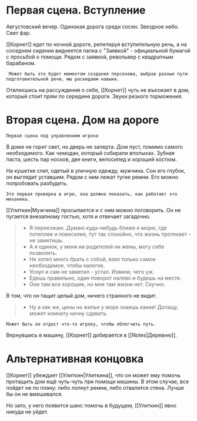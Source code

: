 # Первая сцена. Вступление

Августовский вечер. Одинокая дорога среди сосен. Звездное небо. Свет фар.

[[Корнет]] едет по ночной дороге, репетируя вступительную речь, а на соседнем сидении виднеется папка с "Заявкой" - официальной бумагой с просьбой о помощи. Рядом с заявкой, револьвер с квадратным барабаном.

	 Может быть это будет моментом создания персонажа, выбрав разные пути подготовительной речи, мы раскидаем навыки.

Отвлекшись на рассуждения о себе, [[Корнет]] чуть не въезжает в дом, который стоит прям по середине дороги.
Звуки резкого торможения.

# Вторая сцена. Дом на дороге
	Первая сцена под управлением игрока 

В доме не горит свет, но дверь не заперта.
	Дом пуст, помимо самого необходимого. Как чемодан, который собирали впопыхах. Зубная паста, шесть пар носков, две книги, велосипед и хороший костюм.

На кушетке спит, одетый в уличную одежду, мужчина. Сон его глубок, он выглядит уставшим. Рядом с ним лежат тугие ремни.
Его можно попробовать разбудить.

	Это первая проверка в игре, она должна показать, как работает это механика.

[[Улиткин|Мужчина]] просыпается и с ним можно поговорить. Он не пугается внезапному гостью, хотя и отвечает загадочно.

>- Я переезжаю. Думаю куда-нибудь ближе к морю, где потеплее и повеселее, тут так спокойно, что жизнь протекает - не заметишь. 
>- А я одинок, у меня ни родителей ни жены, могу себе позволить.
>- Не хотел много брать с собой, взял только самое необходимое, чтобы налегке.
>- Уснул и сам не заметил - устал. Извини, чего уж.
>- Едешь правильно, один поворот налево и будешь на месте.
>- Они там все хорошие, но мне там жизни нет. Скучно.

В том, что он тащит целый дом, ничего странного не видит.

>- Ну а как же, цены на жилье у моря знаешь какие! Дотащу, может комнату начну сдавать. 

	Может быть он отдаст что-то игроку, чтобы облегчить путь.

Вернувшись в машину, [[Корнет]] добирается в [[Notes|Деревню]].

# Альтернативная концовка
[[Корнет]] убеждает [[Улиткин|Улиткина]], что он может ему помочь протащить дом ещё чуть-чуть при помощи машины. 
В этом случае, все пойдет не по плану: либо лопнут ремни, либо отвалится стена. Лучше бы он не вмешивался.

Но зато, у него появится шанс помочь в будущем, [[Улиткин]] явно никуда не уйдет.